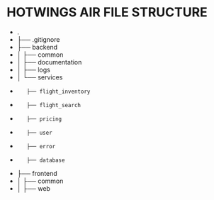# HOTWINGS AIR FILE STRUCTURE
- .
- ├── .gitignore
- ├── backend
- │   ├── common
- │   ├── documentation
- │   ├── logs
- │   └── services
-        ├── flight_inventory  
-        ├── flight_search
-        ├── pricing
-        ├── user
-        ├── error
-        ├── database
- ├── frontend
- │   ├── common
- │   ├── web
